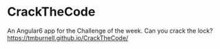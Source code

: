 # CrackTheCode

An Angular6 app for the Challenge of the week.  Can you crack the lock? 
https://tmburnell.github.io/CrackTheCode/
